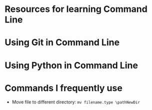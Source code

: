 # Resources for learning Command Line

# Using Git in Command Line

# Using Python in Command Line

# Commands I frequently use

- Move file to different directory: 
`mv filename.type \pathNewDir`